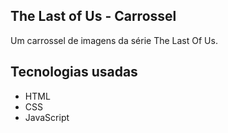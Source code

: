 ## The Last of Us - Carrossel
Um carrossel de imagens da série The Last Of Us.

## Tecnologias usadas
- HTML
- CSS
- JavaScript